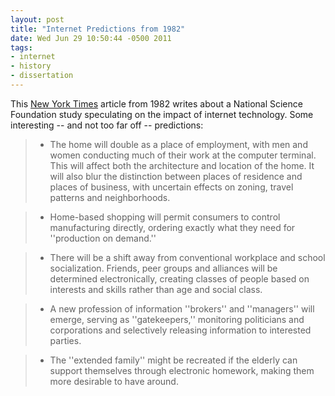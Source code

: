 ```yaml
---
layout: post
title: "Internet Predictions from 1982"
date: Wed Jun 29 10:50:44 -0500 2011
tags:
- internet
- history
- dissertation
---
```

This [New York Times](http://www.nytimes.com/1982/06/14/us/study-says-technology-could-transform-society.html) article from 1982 writes about a National Science Foundation study speculating on the impact of internet technology. Some interesting -- and not too far off -- predictions:

> - The home will double as a place of employment, with men and women conducting much of their work at the computer terminal. This will affect both the architecture and location of the home. It will also blur the distinction between places of residence and places of business, with uncertain effects on zoning, travel patterns and neighborhoods.

> - Home-based shopping will permit consumers to control manufacturing directly, ordering exactly what they need for ''production on demand.''

> - There will be a shift away from conventional workplace and school socialization. Friends, peer groups and alliances will be determined electronically, creating classes of people based on interests and skills rather than age and social class.

> - A new profession of information ''brokers'' and ''managers'' will emerge, serving as ''gatekeepers,'' monitoring politicians and corporations and selectively releasing information to interested parties.

> - The ''extended family'' might be recreated if the elderly can support themselves through electronic homework, making them more desirable to have around.

